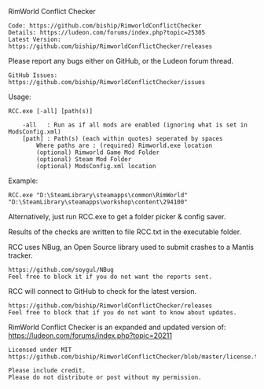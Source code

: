RimWorld Conflict Checker

	Code: https://github.com/biship/RimworldConflictChecker
	Details: https://ludeon.com/forums/index.php?topic=25305
	Latest Version: https://github.com/biship/RimworldConflictChecker/releases

Please report any bugs either on GitHub, or the Ludeon forum thread.

	GitHub Issues: https://github.com/biship/RimworldConflictChecker/issues

Usage:

	RCC.exe [-all] [path(s)]
    
		-all   : Run as if all mods are enabled (ignoring what is set in ModsConfig.xml)
		[path] : Path(s) (each within quotes) seperated by spaces
			Where paths are : (required) Rimworld.exe location 
			(optional) Rimworld Game Mod Folder
			(optional) Steam Mod Folder
			(optional) ModsConfig.xml location
			
Example:

	RCC.exe "D:\SteamLibrary\steamapps\common\RimWorld" "D:\SteamLibrary\steamapps\workshop\content\294100"

Alternatively, just run RCC.exe to get a folder picker & config saver.
	
Results of the checks are written to file RCC.txt in the executable folder.

RCC uses NBug, an Open Source library used to submit crashes to a Mantis tracker.

	https://github.com/soygul/NBug
	Feel free to block it if you do not want the reports sent.

RCC will connect to GitHub to check for the latest version.

	https://github.com/biship/RimworldConflictChecker/releases
	Feel free to block that if you do not want to know about updates.

RimWorld Conflict Checker is an expanded and updated version of: https://ludeon.com/forums/index.php?topic=20211

	Licensed under MIT
	https://github.com/biship/RimworldConflictChecker/blob/master/license.txt

	Please include credit.
	Please do not distribute or post without my permission.